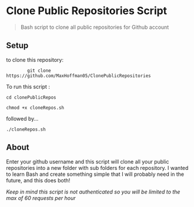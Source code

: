 # Clone Public Repositories Script

> Bash script to clone all public repositories for Github account

## Setup

to clone this repository:

            git clone https://github.com/MaxHoffman05/ClonePublicRepositories

To run this script :
            
```cd clonePublicRepos ```

``` chmod +x cloneRepos.sh ```

followed by...

``` ./cloneRepos.sh ```

## About

Enter your github username and this script will clone all your public repositories into a new folder with sub folders for each repository. I wanted to learn Bash and create something simple that I will probably need in the future, and this does both! 

<i>Keep in mind this script is not authenticated so you will be limited to the max of 60 requests per hour</i>

